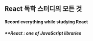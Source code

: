 ## React 독학 스터디의 모든 것
#### Record everything while studying React
##### **React : one of JavaScript libraries